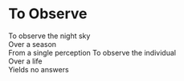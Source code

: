 # To Observe

To observe the night sky  
Over a season  
From a single perception
To observe the individual  
Over a life  
Yields no answers